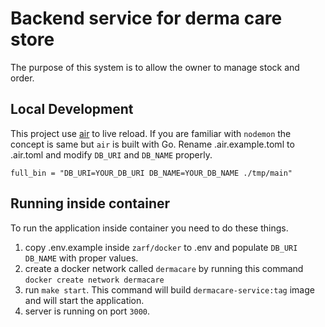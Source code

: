 # Backend service for derma care store

The purpose of this system is to allow the owner to manage stock and order.

## Local Development
This project use [air](https://github.com/cosmtrek/air) to live reload. If you are familiar with `nodemon` the concept is same but `air` is built with Go. 
Rename .air.example.toml to .air.toml and modify `DB_URI` and `DB_NAME` properly.
```
full_bin = "DB_URI=YOUR_DB_URI DB_NAME=YOUR_DB_NAME ./tmp/main"
```
## Running inside container
To run the application inside container you need to do these things.
1. copy .env.example inside `zarf/docker` to .env and populate `DB_URI` `DB_NAME` with proper values.
2. create a docker network called `dermacare` by running this command `docker create network dermacare`
3. run `make start`. This command will build `dermacare-service:tag` image and will start the application.
4. server is running on port `3000`.
